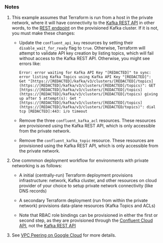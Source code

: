 ### Notes

1. This example assumes that Terraform is run from a host in the private network, where it will have connectivity to the [Kafka REST API](https://docs.confluent.io/cloud/current/api.html#tag/Topic-(v3)) in other words, to the [REST endpoint](https://docs.confluent.io/cloud/current/clusters/broker-config.html#access-cluster-settings-in-the-ccloud-console) on the provisioned Kafka cluster. If it is not, you must make these changes:

    * Update the `confluent_api_key` resources by setting their `disable_wait_for_ready` flag to `true`. Otherwise, Terraform will attempt to validate API key creation by listing topics, which will fail without access to the Kafka REST API. Otherwise, you might see errors like:

        ```
        Error: error waiting for Kafka API Key "[REDACTED]" to sync: error listing Kafka Topics using Kafka API Key "[REDACTED]": Get "[https://[REDACTED]/kafka/v3/clusters/[REDACTED]/topics](https://[REDACTED]/kafka/v3/clusters/[REDACTED]/topics)": GET [https://[REDACTED]/kafka/v3/clusters/[REDACTED]/topics](https://[REDACTED]/kafka/v3/clusters/[REDACTED]/topics) giving up after 5 attempt(s): Get "[https://[REDACTED]/kafka/v3/clusters/[REDACTED]/topics](https://[REDACTED]/kafka/v3/clusters/[REDACTED/topics)": dial tcp [REDACTED]:443: i/o timeout
        ```

    * Remove the three `confluent_kafka_acl` resources. These resources are provisioned using the Kafka REST API, which is only accessible from the private network.

    * Remove the `confluent_kafka_topic` resource. These resources are provisioned using the Kafka REST API, which is only accessible from the private network.

2. One commmon deployment workflow for environments with private networking is as follows:

    * A initial (centrally-run) Terraform deployment provisions infrastructure: network, Kafka cluster, and other resources on cloud provider of your choice to setup private network connectivity (like DNS records)

    * A secondary Terraform deployment (run from within the private network) provisions data-plane resources (Kafka Topics and ACLs)

    * Note that RBAC role bindings can be provisioned in either the first or second step, as they are provisioned through the [Confluent Cloud API](https://docs.confluent.io/cloud/current/api.html), not the [Kafka REST API](https://docs.confluent.io/cloud/current/api.html#tag/Topic-(v3))

3. See [VPC Peering on Google Cloud](https://docs.confluent.io/cloud/current/networking/peering/gcp-peering.html) for more details.
